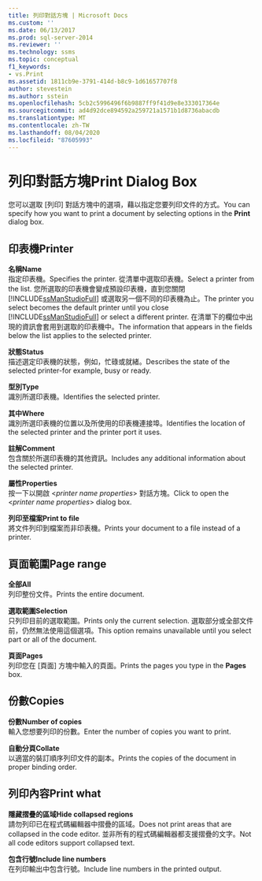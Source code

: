 ```yaml
---
title: 列印對話方塊 | Microsoft Docs
ms.custom: ''
ms.date: 06/13/2017
ms.prod: sql-server-2014
ms.reviewer: ''
ms.technology: ssms
ms.topic: conceptual
f1_keywords:
- vs.Print
ms.assetid: 1811cb9e-3791-414d-b8c9-1d61657707f8
author: stevestein
ms.author: sstein
ms.openlocfilehash: 5cb2c5996496f6b9887ff9f41d9e8e333017364e
ms.sourcegitcommit: ad4d92dce894592a259721a1571b1d8736abacdb
ms.translationtype: MT
ms.contentlocale: zh-TW
ms.lasthandoff: 08/04/2020
ms.locfileid: "87605993"
---
```

# <a name="print-dialog-box"></a><span data-ttu-id="fbc8d-102">列印對話方塊</span><span class="sxs-lookup"><span data-stu-id="fbc8d-102">Print Dialog Box</span></span>
  <span data-ttu-id="fbc8d-103">您可以選取 [列印]  對話方塊中的選項，藉以指定您要列印文件的方式。</span><span class="sxs-lookup"><span data-stu-id="fbc8d-103">You can specify how you want to print a document by selecting options in the **Print** dialog box.</span></span>  
  
## <a name="printer"></a><span data-ttu-id="fbc8d-104">印表機</span><span class="sxs-lookup"><span data-stu-id="fbc8d-104">Printer</span></span>  
 <span data-ttu-id="fbc8d-105">**名稱**</span><span class="sxs-lookup"><span data-stu-id="fbc8d-105">**Name**</span></span>  
 <span data-ttu-id="fbc8d-106">指定印表機。</span><span class="sxs-lookup"><span data-stu-id="fbc8d-106">Specifies the printer.</span></span> <span data-ttu-id="fbc8d-107">從清單中選取印表機。</span><span class="sxs-lookup"><span data-stu-id="fbc8d-107">Select a printer from the list.</span></span> <span data-ttu-id="fbc8d-108">您所選取的印表機會變成預設印表機，直到您關閉 [!INCLUDE[ssManStudioFull](../../includes/ssmanstudiofull-md.md)] 或選取另一個不同的印表機為止。</span><span class="sxs-lookup"><span data-stu-id="fbc8d-108">The printer you select becomes the default printer until you close [!INCLUDE[ssManStudioFull](../../includes/ssmanstudiofull-md.md)] or select a different printer.</span></span> <span data-ttu-id="fbc8d-109">在清單下的欄位中出現的資訊會套用到選取的印表機中。</span><span class="sxs-lookup"><span data-stu-id="fbc8d-109">The information that appears in the fields below the list applies to the selected printer.</span></span>  
  
 <span data-ttu-id="fbc8d-110">**狀態**</span><span class="sxs-lookup"><span data-stu-id="fbc8d-110">**Status**</span></span>  
 <span data-ttu-id="fbc8d-111">描述選定印表機的狀態，例如，忙碌或就緒。</span><span class="sxs-lookup"><span data-stu-id="fbc8d-111">Describes the state of the selected printer-for example, busy or ready.</span></span>  
  
 <span data-ttu-id="fbc8d-112">**型別**</span><span class="sxs-lookup"><span data-stu-id="fbc8d-112">**Type**</span></span>  
 <span data-ttu-id="fbc8d-113">識別所選印表機。</span><span class="sxs-lookup"><span data-stu-id="fbc8d-113">Identifies the selected printer.</span></span>  
  
 <span data-ttu-id="fbc8d-114">**其中**</span><span class="sxs-lookup"><span data-stu-id="fbc8d-114">**Where**</span></span>  
 <span data-ttu-id="fbc8d-115">識別所選印表機的位置以及所使用的印表機連接埠。</span><span class="sxs-lookup"><span data-stu-id="fbc8d-115">Identifies the location of the selected printer and the printer port it uses.</span></span>  
  
 <span data-ttu-id="fbc8d-116">**註解**</span><span class="sxs-lookup"><span data-stu-id="fbc8d-116">**Comment**</span></span>  
 <span data-ttu-id="fbc8d-117">包含關於所選印表機的其他資訊。</span><span class="sxs-lookup"><span data-stu-id="fbc8d-117">Includes any additional information about the selected printer.</span></span>  
  
 <span data-ttu-id="fbc8d-118">**屬性**</span><span class="sxs-lookup"><span data-stu-id="fbc8d-118">**Properties**</span></span>  
 <span data-ttu-id="fbc8d-119">按一下以開啟 \<*printer name properties*> 對話方塊。</span><span class="sxs-lookup"><span data-stu-id="fbc8d-119">Click to open the \<*printer name properties*> dialog box.</span></span>  
  
 <span data-ttu-id="fbc8d-120">**列印至檔案**</span><span class="sxs-lookup"><span data-stu-id="fbc8d-120">**Print to file**</span></span>  
 <span data-ttu-id="fbc8d-121">將文件列印到檔案而非印表機。</span><span class="sxs-lookup"><span data-stu-id="fbc8d-121">Prints your document to a file instead of a printer.</span></span>  
  
## <a name="page-range"></a><span data-ttu-id="fbc8d-122">頁面範圍</span><span class="sxs-lookup"><span data-stu-id="fbc8d-122">Page range</span></span>  
 <span data-ttu-id="fbc8d-123">**全部**</span><span class="sxs-lookup"><span data-stu-id="fbc8d-123">**All**</span></span>  
 <span data-ttu-id="fbc8d-124">列印整份文件。</span><span class="sxs-lookup"><span data-stu-id="fbc8d-124">Prints the entire document.</span></span>  
  
 <span data-ttu-id="fbc8d-125">**選取範圍**</span><span class="sxs-lookup"><span data-stu-id="fbc8d-125">**Selection**</span></span>  
 <span data-ttu-id="fbc8d-126">只列印目前的選取範圍。</span><span class="sxs-lookup"><span data-stu-id="fbc8d-126">Prints only the current selection.</span></span> <span data-ttu-id="fbc8d-127">選取部分或全部文件前，仍然無法使用這個選項。</span><span class="sxs-lookup"><span data-stu-id="fbc8d-127">This option remains unavailable until you select part or all of the document.</span></span>  
  
 <span data-ttu-id="fbc8d-128">**頁面**</span><span class="sxs-lookup"><span data-stu-id="fbc8d-128">**Pages**</span></span>  
 <span data-ttu-id="fbc8d-129">列印您在 [頁面]  方塊中輸入的頁面。</span><span class="sxs-lookup"><span data-stu-id="fbc8d-129">Prints the pages you type in the **Pages** box.</span></span>  
  
## <a name="copies"></a><span data-ttu-id="fbc8d-130">份數</span><span class="sxs-lookup"><span data-stu-id="fbc8d-130">Copies</span></span>  
 <span data-ttu-id="fbc8d-131">**份數**</span><span class="sxs-lookup"><span data-stu-id="fbc8d-131">**Number of copies**</span></span>  
 <span data-ttu-id="fbc8d-132">輸入您想要列印的份數。</span><span class="sxs-lookup"><span data-stu-id="fbc8d-132">Enter the number of copies you want to print.</span></span>  
  
 <span data-ttu-id="fbc8d-133">**自動分頁**</span><span class="sxs-lookup"><span data-stu-id="fbc8d-133">**Collate**</span></span>  
 <span data-ttu-id="fbc8d-134">以適當的裝訂順序列印文件的副本。</span><span class="sxs-lookup"><span data-stu-id="fbc8d-134">Prints the copies of the document in proper binding order.</span></span>  
  
## <a name="print-what"></a><span data-ttu-id="fbc8d-135">列印內容</span><span class="sxs-lookup"><span data-stu-id="fbc8d-135">Print what</span></span>  
 <span data-ttu-id="fbc8d-136">**隱藏摺疊的區域**</span><span class="sxs-lookup"><span data-stu-id="fbc8d-136">**Hide collapsed regions**</span></span>  
 <span data-ttu-id="fbc8d-137">請勿列印已在程式碼編輯器中摺疊的區域。</span><span class="sxs-lookup"><span data-stu-id="fbc8d-137">Does not print areas that are collapsed in the code editor.</span></span> <span data-ttu-id="fbc8d-138">並非所有的程式碼編輯器都支援摺疊的文字。</span><span class="sxs-lookup"><span data-stu-id="fbc8d-138">Not all code editors support collapsed text.</span></span>  
  
 <span data-ttu-id="fbc8d-139">**包含行號**</span><span class="sxs-lookup"><span data-stu-id="fbc8d-139">**Include line numbers**</span></span>  
 <span data-ttu-id="fbc8d-140">在列印輸出中包含行號。</span><span class="sxs-lookup"><span data-stu-id="fbc8d-140">Include line numbers in the printed output.</span></span>  
  
  
